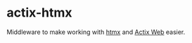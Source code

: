 # actix-htmx

Middleware to make working with [htmx](https://htmx.org) and [Actix Web](https://github.com/actix/actix-web) easier.